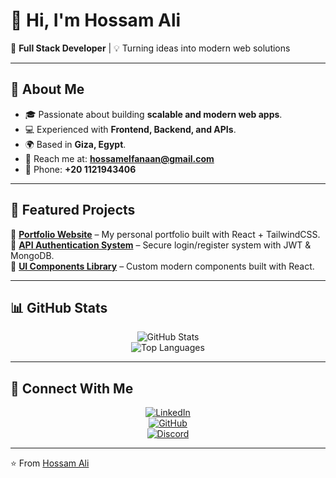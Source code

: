 # 👋 Hi, I'm Hossam Ali  

🚀 **Full Stack Developer** | 💡 Turning ideas into modern web solutions  

---

## 🌟 About Me  
- 🎓 Passionate about building **scalable and modern web apps**.  
- 💻 Experienced with **Frontend, Backend, and APIs**.  
- 🌍 Based in **Giza, Egypt**.  
- 📧 Reach me at: **hossamelfanaan@gmail.com**  
- 📱 Phone: **+20 1121943406**  

---

## 📂 Featured Projects  
🔹 **[Portfolio Website](https://github.com/your-portfolio)** – My personal portfolio built with React + TailwindCSS.  
🔹 **[API Authentication System](https://github.com/your-api-auth)** – Secure login/register system with JWT & MongoDB.  
🔹 **[UI Components Library](https://github.com/your-ui-library)** – Custom modern components built with React.  

---

## 📊 GitHub Stats  
<div align="center">

![GitHub Stats](https://github-readme-stats.vercel.app/api?username=HossamCOM&show_icons=true&theme=radical)  
![Top Languages](https://github-readme-stats.vercel.app/api/top-langs/?username=HossamCOM&layout=compact&theme=radical)  

</div>

---

## 🤝 Connect With Me  
<div align="center">

[![LinkedIn](https://img.shields.io/badge/LinkedIn-0077B5?style=for-the-badge&logo=linkedin&logoColor=white)](https://linkedin.com/in/your-profile)  
[![GitHub](https://img.shields.io/badge/GitHub-181717?style=for-the-badge&logo=github&logoColor=white)](https://github.com/HossamCOM)  
[![Discord](https://img.shields.io/badge/Discord-5865F2?style=for-the-badge&logo=discord&logoColor=white)](https://discord.gg/your-server)  

</div>

---

⭐️ From [Hossam Ali](https://github.com/HossamCOM)  
